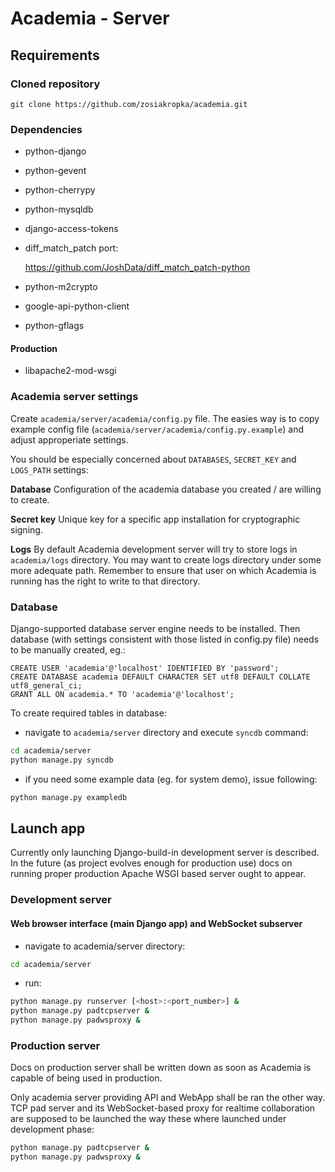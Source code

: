 Academia - Server
=================

Requirements
------------

### Cloned repository

    git clone https://github.com/zosiakropka/academia.git

### Dependencies

- python-django
- python-gevent
- python-cherrypy
- python-mysqldb
- django-access-tokens
- diff_match_patch port:

	https://github.com/JoshData/diff_match_patch-python

- python-m2crypto
- google-api-python-client
- python-gflags

#### Production

- libapache2-mod-wsgi

### Academia server settings

Create `academia/server/academia/config.py` file. The easies way is to copy
example config file (`academia/server/academia/config.py.example`) and adjust
approperiate settings.

You should be especially concerned about `DATABASES`, `SECRET_KEY` and
`LOGS_PATH` settings:

**Database** Configuration of the academia database you created / are willing
to create.

**Secret key** Unique key for a specific app installation for cryptographic
signing.

**Logs** By default Academia development server will try to store logs in
`academia/logs` directory. You may want to create logs directory under some
more adequate path. Remember to ensure that user on which Academia is running
has the right to write to that directory.

### Database

Django-supported database server engine needs to be installed. Then database
(with settings consistent with those listed in config.py file) needs to be
manually created, eg.:

```mysql
CREATE USER 'academia'@'localhost' IDENTIFIED BY 'password';
CREATE DATABASE academia DEFAULT CHARACTER SET utf8 DEFAULT COLLATE utf8_general_ci;
GRANT ALL ON academia.* TO 'academia'@'localhost';
```

To create required tables in database:

- navigate to `academia/server` directory and execute `syncdb` command:

```bash
cd academia/server
python manage.py syncdb
```

- if you need some example data (eg. for system demo), issue following:

```bash
python manage.py exampledb
```

Launch app
----------

Currently only launching Django-build-in development server is described. In
the future (as project evolves enough for production use) docs on running
proper production Apache WSGI based server ought to appear.

### Development server

#### Web browser interface (main Django app) and WebSocket subserver

- navigate to academia/server directory:

```bash
cd academia/server
```

- run:

```bash
python manage.py runserver [<host>:<port_number>] &
python manage.py padtcpserver &
python manage.py padwsproxy &
```

### Production server

Docs on production server shall be written down as soon as Academia is capable
of being used in production.

Only academia server providing API and WebApp shall be ran the other way. TCP
pad server and its WebSocket-based proxy for realtime collaboration are
supposed to be launched the way these where launched under development phase:

```bash
python manage.py padtcpserver &
python manage.py padwsproxy &
```
